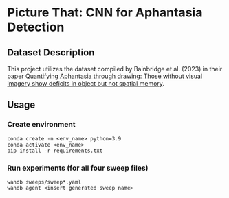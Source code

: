 # Picture That: CNN for Aphantasia Detection

## Dataset Description
This project utilizes the dataset compiled by Bainbridge et al. (2023) in their paper [Quantifying Aphantasia through drawing: Those without visual imagery show deficits in object but not spatial memory](https://osf.io/cahyd/).

## Usage
### Create environment 
``` 
conda create -n <env_name> python=3.9 
conda activate <env_name>
pip install -r requirements.txt
```

### Run experiments (for all four sweep files)
```
wandb sweeps/sweep*.yaml
wandb agent <insert generated sweep name>
```

